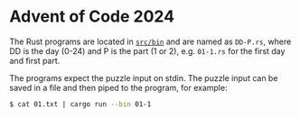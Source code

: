 # Advent of Code 2024

The Rust programs are located in [`src/bin`](src/bin/) and are named as `DD-P.rs`, where DD is the day (0-24) and P is the part (1 or 2), e.g. `01-1.rs` for the first day and first part.

The programs expect the puzzle input on stdin. The puzzle input can be saved in a file and then piped to the program, for example:

```bash
$ cat 01.txt | cargo run --bin 01-1
```